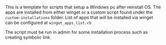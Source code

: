 This is a template for scripts that setup a Windows pc after reinstall OS. The apps are installed from either winget or
a custom script found under the `custom-installations` folder. List of apps that will be installed via winget can be
configured at `winget_apps_list.rb`

The script must be run in admin for some installation process such as creating symbolic link.
